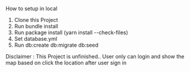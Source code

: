 How to setup in local

1. Clone this Project
2. Run bundle install
3. Run package install (yarn install --check-files)
4. Set database.yml
4. Run db:create db:migrate db:seed


Disclaimer :
This Project is unfinished..
User only can login and show the map based on click the location after user sign in